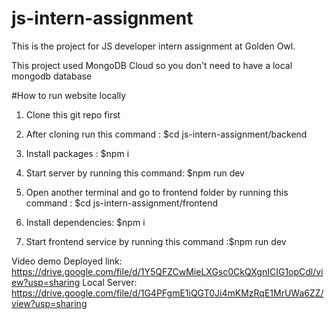 # js-intern-assignment

This is the project for JS developer intern assignment at Golden Owl.

This project used MongoDB Cloud so you don't need to have a local mongodb database

#How to run website locally

1. Clone this git repo first
2. After cloning run this command : $cd js-intern-assignment/backend
3. Install packages : $npm i

4. Start server by running this command: $npm run dev

5. Open another terminal and go to frontend folder by running this command : $cd js-intern-assignment/frontend

6. Install dependencies: $npm i
7. Start frontend service by running this command :$npm run dev

Video demo
Deployed link: https://drive.google.com/file/d/1Y5QFZCwMieLXGsc0CkQXgnICIG1opCdl/view?usp=sharing
Local Server: https://drive.google.com/file/d/1G4PFgmE1iQGT0Ji4mKMzRqE1MrUWa6ZZ/view?usp=sharing
